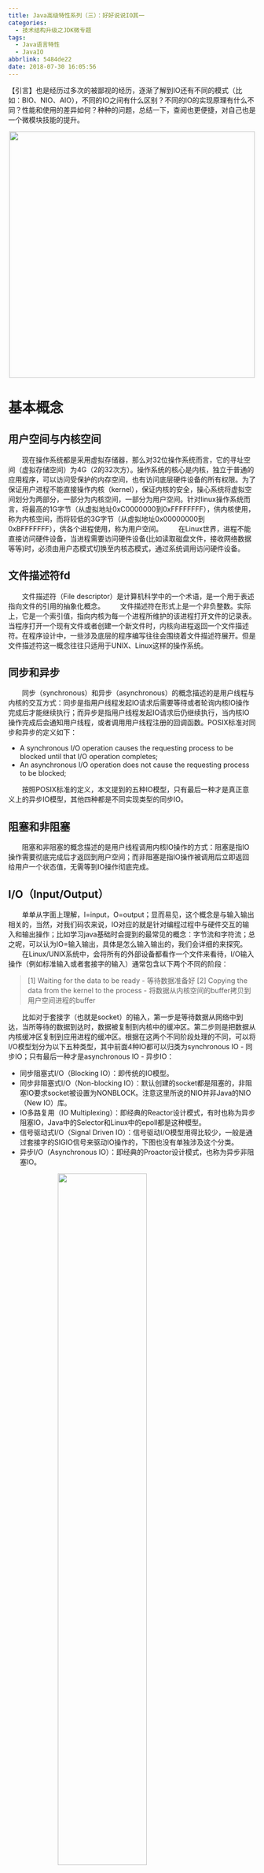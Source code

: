 ```yaml
---
title: Java高级特性系列（三）：好好说说IO其一
categories:
  - 技术结构升级之JDK微专题
tags:
  - Java语言特性
  - JavaIO
abbrlink: 5484de22
date: 2018-07-30 16:05:56
---
```

【引言】也是经历过多次的被鄙视的经历，逐渐了解到IO还有不同的模式（比如：BIO、NIO、AIO），不同的IO之间有什么区别？不同的IO的实现原理有什么不同？性能和使用的差异如何？种种的问题，总结一下，查阅也更便捷，对自己也是一个微模块技能的提升。
<div align=center><img src="https://github.com/ttfisher/images/raw/master/2018/2018-07-30-01.jpg" width="500"/></div>
<!-- more -->

# 基本概念

## 用户空间与内核空间
&emsp;&emsp;现在操作系统都是采用虚拟存储器，那么对32位操作系统而言，它的寻址空间（虚拟存储空间）为4G（2的32次方）。操作系统的核心是内核，独立于普通的应用程序，可以访问受保护的内存空间，也有访问底层硬件设备的所有权限。为了保证用户进程不能直接操作内核（kernel），保证内核的安全，操心系统将虚拟空间划分为两部分，一部分为内核空间，一部分为用户空间。针对linux操作系统而言，将最高的1G字节（从虚拟地址0xC0000000到0xFFFFFFFF），供内核使用，称为内核空间，而将较低的3G字节（从虚拟地址0x00000000到0xBFFFFFFF），供各个进程使用，称为用户空间。
&emsp;&emsp;在Linux世界，进程不能直接访问硬件设备，当进程需要访问硬件设备(比如读取磁盘文件，接收网络数据等等)时，必须由用户态模式切换至内核态模式，通过系统调用访问硬件设备。

## 文件描述符fd
&emsp;&emsp;文件描述符（File descriptor）是计算机科学中的一个术语，是一个用于表述指向文件的引用的抽象化概念。
&emsp;&emsp;文件描述符在形式上是一个非负整数。实际上，它是一个索引值，指向内核为每一个进程所维护的该进程打开文件的记录表。当程序打开一个现有文件或者创建一个新文件时，内核向进程返回一个文件描述符。在程序设计中，一些涉及底层的程序编写往往会围绕着文件描述符展开。但是文件描述符这一概念往往只适用于UNIX、Linux这样的操作系统。

## 同步和异步
&emsp;&emsp;同步（synchronous）和异步（asynchronous）的概念描述的是用户线程与内核的交互方式：同步是指用户线程发起IO请求后需要等待或者轮询内核IO操作完成后才能继续执行；而异步是指用户线程发起IO请求后仍继续执行，当内核IO操作完成后会通知用户线程，或者调用用户线程注册的回调函数。POSIX标准对同步和异步的定义如下：
- A synchronous I/O operation causes the requesting process to be blocked until that I/O operation completes; 
- An asynchronous I/O operation does not cause the requesting process to be blocked; 

&emsp;&emsp;按照POSIX标准的定义，本文提到的五种IO模型，只有最后一种才是真正意义上的异步IO模型，其他四种都是不同实现类型的同步IO。

## 阻塞和非阻塞
&emsp;&emsp;阻塞和非阻塞的概念描述的是用户线程调用内核IO操作的方式：阻塞是指IO操作需要彻底完成后才返回到用户空间；而非阻塞是指IO操作被调用后立即返回给用户一个状态值，无需等到IO操作彻底完成。

## I/O（Input/Output）
&emsp;&emsp;单单从字面上理解，I=input，O=output；显而易见，这个概念是与输入输出相关的，当然，对我们码农来说，IO对应的就是针对编程过程中与硬件交互的输入和输出操作；比如学习java基础时会提到的最常见的概念：字节流和字符流；总之呢，可以认为IO=输入输出，具体是怎么输入输出的，我们会详细的来探究。
&emsp;&emsp;在Linux/UNIX系统中，会将所有的外部设备都看作一个文件来看待，I/O输入操作（例如标准输入或者套接字的输入）通常包含以下两个不同的阶段：
>[1] Waiting for the data to be ready - 等待数据准备好
[2] Copying the data from the kernel to the process - 将数据从内核空间的buffer拷贝到用户空间进程的buffer

&emsp;&emsp;比如对于套接字（也就是socket）的输入，第一步是等待数据从网络中到达，当所等待的数据到达时，数据被复制到内核中的缓冲区。第二步则是把数据从内核缓冲区复制到应用进程的缓冲区。根据在这两个不同阶段处理的不同，可以将I/O模型划分为以下五种类型，其中前面4种IO都可以归类为synchronous IO - 同步IO；只有最后一种才是asynchronous IO - 异步IO：
+ 同步阻塞式I/O（Blocking IO）：即传统的IO模型。
+ 同步非阻塞式I/O（Non-blocking IO）：默认创建的socket都是阻塞的，非阻塞IO要求socket被设置为NONBLOCK。注意这里所说的NIO并非Java的NIO（New IO）库。
+ IO多路复用（IO Multiplexing）：即经典的Reactor设计模式，有时也称为异步阻塞IO，Java中的Selector和Linux中的epoll都是这种模型。
+ 信号驱动式I/O（Signal Driven IO）：信号驱动I/O模型用得比较少，一般是通过套接字的SIGIO信号来驱动IO操作的，下图也没有单独涉及这个分类。
+ 异步I/O（Asynchronous IO）：即经典的Proactor设计模式，也称为异步非阻塞IO。
<img style="clear: both;display: block;margin:auto;" src="https://github.com/ttfisher/images/raw/master/2018/2018-07-31-17.jpg" width="60%">

# IO模型详解
> 本章节内容参考自网络博客，感谢大牛们的分享。

&emsp;&emsp;为了理解的简单一些，这里以UDP套接字中的recvfrom函数作为系统调用来说明I/O模型。recvfrom函数类似于标准的read函数，它的作用是从指定的套接字中读取数据报。recvfrom会从应用进程空间运行切换到内核空间中运行，一段时间后会再切换回来。

## 同步阻塞式I/O（Blocking IO）
> blocking IO的特点就是在IO执行的两个阶段都被block了。

&emsp;&emsp;同步阻塞式IO就是我们传统的IO，它特点从命名上即可分析，这个IO的执行过程是阻塞的（也可以理解为同步的），实际就是只要发起了请求，要么整个流程成功返回，要么中途异常返回，在数据没有准备好之前，整个流程是不可插入其他操作的，是处于一种等待状态的。这种模型是最简单的也是效率最差的一种。
&emsp;&emsp;比如下图，阻塞式IO在执行时，由应用进程调用recvfrom，然后会切换到内核空间中运行，直到数据报到达且被复制到应用进程缓冲区中整个流程才算完成，才会返回。
<img style="clear: both;display: block;margin:auto;" src="https://github.com/ttfisher/images/raw/master/2018/2018-07-31-01.jpg" width="75%">

## 同步非阻塞式I/O（Non-blocking IO）
> nonblocking IO的特点是用户进程需要不断的主动询问kernel数据好了没有。

&emsp;&emsp;非阻塞的概念，实际是和阻塞相反的，同步非阻塞IO就是在同步阻塞IO的基础上，将socket设置为NONBLOCK。当请求IO时，进程或者操作并不会阻塞在那里等待，相当于会发起一个尝试IO的请求，数据若是准备好了，则顺利完成IO，数据若是没有准备好，那么就返回一个标记（比如错误码之类的）告诉调用端，由调用端决定继续重新发起请求（一般称为轮询，应用进程会持续轮询内核，实际应用时不建议这么操作，因为会导致CPU开销过大）还是切换到其他操作上去。
&emsp;&emsp;比如下图，在前两次调用recvfrom时由于数据报没准备好，因此内核马上返回一个系统调用错误。第3次调用recvfrom时，数据报已准备好，数据报被复制到应用进程的缓冲区，接着recvfrom成功返回。 
<img style="clear: both;display: block;margin:auto;" src="https://github.com/ttfisher/images/raw/master/2018/2018-07-31-02.jpg" width="75%">

## IO多路复用（IO Multiplexing）
> I/O 多路复用的特点是通过一种机制一个进程能同时等待多个文件描述符，而这些文件描述符（套接字描述符）其中的任意一个进入读就绪状态，select()函数就可以返回。

&emsp;&emsp;常用的select和poll函数（都是内核提供的多路分离函数）使用了I/O复用模型，比如当我们调用select函数时，将会阻塞于此函数，等待数据报套接字变为可读。当等待的多个套接字中的其中一个或者多个变得可读时，我们调用recvfrom把数据报复制到应用进程缓冲区。
&emsp;&emsp;单纯从概念上看的话，和同步阻塞式IO比较，I/O复用模型好像也没什么优势，而且应用进程为了获取数据报，还得增加了一个额外的select系统调用。不过I/O复用模型的优势在于可以同时等待多个（而不只是一个）套接字描述符就绪。所谓的多路也就是这个意思。
<img style="clear: both;display: block;margin:auto;" src="https://github.com/ttfisher/images/raw/master/2018/2018-07-31-03.jpg" width="75%">

## 信号驱动式I/O（Signal Driven IO）
&emsp;&emsp;为了使用该I/O模型，需要开启套接字的信号驱动I/O功能，并通过sigaction系统调用安装一个信号处理函数。sigaction函数立即返回，我们的进程继续工作，即进程没有被阻塞。当数据报准备好时，内核会为该进程产生一个SIGIO信号，这样我们可以在信号处理函数中调用recvfrom读取数据报，也可以在主循环中读取数据报。无论如何处理SIGIO信号，这种模型的优势在于等待数据报到达期间不被阻塞。
<img style="clear: both;display: block;margin:auto;" src="https://github.com/ttfisher/images/raw/master/2018/2018-07-31-04.jpg" width="75%">

## 异步I/O（Asynchronous IO）
> asynchronous IO的特点就是在IO执行的两个阶段都不会被block。

&emsp;&emsp;异步I/O模型的工作机制是，启动某个操作，并让内核在整个操作（包括等待数据和将数据从内核复制到用户空间）完成后通知应用进程。异步I/O模型与信号驱动式I/O的区别在于：信号驱动式I/O在数据报准备好时就通知应用进程，应用进程还需要将数据报从内核复制到用户进程缓冲区；而异步I/O模型则是整个操作完成才通知应用进程，应用进程在整个操作期间都不会被阻塞。
<img style="clear: both;display: block;margin:auto;" src="https://github.com/ttfisher/images/raw/master/2018/2018-07-31-05.jpg" width="75%">

# 五种模型对比
<img style="clear: both;display: block;margin:auto;" src="https://github.com/ttfisher/images/raw/master/2018/2018-07-31-06.jpg" width="80%">
&emsp;&emsp;某博客上面给了个很好的比喻，个人觉得理解起来相当的生动，所以，在这里借用一下。
&emsp;&emsp;话说有A，B，C，D，E五个人在钓鱼，每个人的路数都不一样。 A使用了最古老的鱼竿，所以开始钓鱼后，就一直守着，直接鱼上钩了再拉竿；B由于着急想知道有没鱼上钩，所以隔一会就看一次鱼竿看有没鱼上钩，直到看到鱼上钩后，再拉竿；C同时使用了N支鱼竿来钩鱼，然后等着，只要有其中一支鱼竿有鱼上钩，就将对应的鱼竿拉起来；D的鱼竿比较高级，当有鱼上钩后，会发出警报提示，所以D开始钓鱼后不用一直守着，一旦鱼竿发出警报，D再回来拉竿即可；E为了更省事，直接雇个佣人给他钓鱼，当佣人钓起鱼后，再通知E去取鱼即可。

# I/O 多路复用
> select，poll，epoll三个都是Linux的IO多路复用的机制，可以监视多个描述符的读/写等事件，一旦某个描述符就绪（一般是读或者写事件发生了），就能够将发生的事件通知给关心的应用程序去处理该事件。但本质上，select、poll、epoll本质上都是同步I/O。因为他们都需要在读写事件就绪后自己负责进行读写，也就是说这个读写过程是阻塞的，而异步I/O则无需自己负责进行读写，异步I/O的实现会负责把数据从内核拷贝到用户空间。

## select
```c++
int select (int n, fd_set *readfds, fd_set *writefds, fd_set *exceptfds, struct timeval *timeout);

// 以下是select实现的伪代码
while true {
    select(streams[])
    for i in streams[] {
        if i has data
        read until unavailable
    }
}
```
&emsp;&emsp;select 函数监视的文件描述符分3类，分别是writefds、readfds、和exceptfds。调用后select函数会阻塞，直到有描述符就绪（有数据可读、可写、或者有except），或者超时（timeout指定等待时间，如果立即返回设为null即可），函数返回。当select函数返回后，可以 通过遍历fdset，来找到就绪的描述符。
&emsp;&emsp;select目前几乎在所有的平台上支持，其良好跨平台支持也是它的一个优点。select的一个缺点在于单个进程能够监视的文件描述符的数量存在最大限制，在Linux上一般为1024，可以通过修改宏定义甚至重新编译内核的方式提升这一限制，但是这样也会造成效率的降低。
&emsp;&emsp;如果没有I/O事件产生，我们的程序就会阻塞在select处。但是我们从select那里仅仅知道了，有I/O事件发生了，但却并不知道是那几个流（可能有一个，多个，甚至全部），我们只能无差别轮询所有流，找出能读出数据，或者写入数据的流，对他们进行操作。这里我们有O(n)的无差别轮询复杂度，同时处理的流越多，每一次无差别轮询时间就越长。

## poll
```c++
int poll (struct pollfd *fds, unsigned int nfds, int timeout);

// 不同与select使用三个位图来表示三个fdset的方式，poll使用一个 pollfd的指针实现。
struct pollfd {
    int fd; /* file descriptor */
    short events; /* requested events to watch */
    short revents; /* returned events witnessed */
};
```
&emsp;&emsp;pollfd结构包含了要监视的event和发生的event，不再使用select“参数-值”传递的方式。同时，pollfd并没有最大数量限制（但是数量过大后性能也是会下降）。 和select函数一样，poll返回后，需要轮询pollfd来获取就绪的描述符。
&emsp;&emsp;poll与select不同，通过一个pollfd数组向内核传递需要关注的事件，故没有描述符个数的限制，pollfd中的events字段和revents分别用于标示关注的事件和发生的事件，故pollfd数组只需要被初始化一次。

## epoll
```c++
int epoll_create(int size)；//创建一个epoll的fd句柄，size用来告诉内核这个监听的数目一共有多大
// --------------------------------------------------------------------------------------------

int epoll_ctl(int epfd, int op, int fd, struct epoll_event *event)；
// 部分定义
struct epoll_event {
  __uint32_t events;  /* Epoll events */
  epoll_data_t data;  /* User data variable */
};

//events可以是以下几个宏的集合：
EPOLLIN ：表示对应的文件描述符可以读（包括对端SOCKET正常关闭）；
EPOLLOUT：表示对应的文件描述符可以写；
EPOLLPRI：表示对应的文件描述符有紧急的数据可读（这里应该表示有带外数据到来）；
EPOLLERR：表示对应的文件描述符发生错误；
EPOLLHUP：表示对应的文件描述符被挂断；
EPOLLET： 将EPOLL设为边缘触发(Edge Triggered)模式，这是相对于水平触发(Level Triggered)来说的。
EPOLLONESHOT：只监听一次事件，当监听完这次事件之后，如果还需要继续监听这个socket的话，需要再次把这个socket加入到EPOLL队列里
// --------------------------------------------------------------------------------------------

int epoll_wait(int epfd, struct epoll_event * events, int maxevents, int timeout);
// 伪代码
while true {
    active_stream[] = epoll_wait(epollfd)
    for i in active_stream[] {
        read or write till
    }
}
```
&emsp;&emsp;epoll是在2.6内核中提出的，是之前的select和poll的增强版本。相对于select和poll来说，epoll更加灵活，没有描述符限制。epoll使用一个文件描述符管理多个描述符，将用户关心的文件描述符的事件存放到内核的一个事件表中，这样在用户空间和内核空间的copy只需一次。
&emsp;&emsp;epoll可以理解为event poll，不同于忙轮询和无差别轮询，epoll之会把哪个流发生了怎样的I/O事件通知我们。此时我们对这些流的操作都是有意义的。（复杂度降低到了O(1)或者O(k)）
&emsp;&emsp;epoll是poll的一种优化，返回后不需要对所有的fd进行遍历，在内核中维持了fd的列表。select和poll是将这个内核列表维持在用户态，然后传递到内核中。与poll/select不同，epoll不再是一个单独的系统调用，而是由epoll_create / epoll_ctl / epoll_wait三个系统调用组成，后面将会看到这样做的好处。epoll在2.6以后的内核才支持。

# Reactor 和 Proactor 
> Reactor 和 Proactor 是基于事件驱动，在网络编程中经常用到两种设计模式，不同的IO模型也用到了这两种设计模式，这里就简单说说两者的特性。

## Reactor设计模式（IO多路复用）

### 概念
&emsp;&emsp;Reactor，即反应堆（“反应”即“倒置”，“控制逆转”）。Reactor 的一般工作过程是首先在 Reactor 中注册（Reactor）感兴趣事件，并在注册时候指定某个已定义的回调函数（callback）；当客户端发送请求时，在 Reactor 中会触发刚才注册的事件，并调用对应的处理函数。在这一个处理回调函数中，一般会有数据接收、处理、回复请求等操作。
<img style="clear: both;display: block;margin:auto;" src="https://github.com/ttfisher/images/raw/master/2018/2018-07-31-07.jpg" width="75%">

### 角色分类
+ Handle 句柄；用来标识socket连接或是打开文件；
+ Synchronous Event Demultiplexer：同步事件多路分解器：由操作系统内核实现的一个函数；用于阻塞等待发生在句柄集合上的一个或多个事件；（如select/epoll；）
+ Event Handler：事件处理接口
+ Concrete Event HandlerA：实现应用程序所提供的特定事件处理逻辑；
+ Reactor：反应器，定义一个接口，实现以下功能：
 + 供应用程序注册和删除关注的事件句柄；
 + 运行事件循环；
 + 有就绪事件到来时，分发事件到之前注册的回调函数上处理；

### 时序图
+ 应用启动，将关注的事件handle注册到Reactor中；
+ 调用Reactor，进入无限事件循环，等待注册的事件到来；
+ 事件到来，select返回，Reactor将事件分发到之前注册的回调函数中处理；
<img style="clear: both;display: block;margin:auto;" src="https://github.com/ttfisher/images/raw/master/2018/2018-07-31-13.jpg" width="75%">


### 关键参与者
+ 描述符（handle）：由操作系统提供的资源，用于识别每一个事件，如Socket描述符、文件描述符、信号的值等。在Linux中，它用一个整数来表示。事件可以来自外部，如来自客户端的连接请求、数据等。事件也可以来自内部，如信号、定时器事件。
+ 同步事件多路分离器（event demultiplexer）：事件的到来是随机的、异步的，无法预知程序何时收到一个客户连接请求或收到一个信号。所以程序要循环等待并处理事件，这就是事件循环。在事件循环中，等待事件一般使用I/O复用技术实现。在linux系统上一般是select、poll、epol_waitl等系统调用，用来等待一个或多个事件的发生。I/O框架库一般将各种I/O复用系统调用封装成统一的接口，称为事件多路分离器。调用者会被阻塞，直到分离器分离的描述符集上有事件发生。
+ 事件处理器（event handler）：I/O框架库提供的事件处理器通常是由一个或多个模板函数组成的接口。这些模板函数描述了和应用程序相关的对某个事件的操作，用户需要继承它来实现自己的事件处理器，即具体事件处理器。因此，事件处理器中的回调函数一般声明为虚函数，以支持用户拓展。
+ 具体的事件处理器（concrete event handler）：是事件处理器接口的实现。它实现了应用程序提供的某个服务。每个具体的事件处理器总和一个描述符相关。它使用描述符来识别事件、识别应用程序提供的服务。
+ Reactor 管理器（reactor）：定义了一些接口，用于应用程序控制事件调度，以及应用程序注册、删除事件处理器和相关的描述符。它是事件处理器的调度核心。 Reactor管理器使用同步事件分离器来等待事件的发生。一旦事件发生，Reactor管理器先是分离每个事件，然后调度事件处理器，最后调用相关的模 板函数来处理这个事件。

### 如何使用Reactor模式

#### Classic Service Design（传统型）
<img style="clear: both;display: block;margin:auto;" src="https://github.com/ttfisher/images/raw/master/2018/2018-07-31-10.jpg" width="75%">
&emsp;&emsp;传统的服务设计，一般是来一个请求系统都会分配一个线程去处理，粗一看似乎合情合理，但是一旦并发量上来之后，系统的支撑能力、处理能力将急剧下降；所以一般情况下，不建议使用这种简单粗暴的服务设计模式。
&emsp;&emsp;当然，很多人会想到说我们可以使用线程池技术来避免不断的创建和分配新线程，但实际上线程池也并不能很好满足高并发的线程需求，当海量请求到来时，线程池中的工作线程达到饱和状态，这时可能就导致请求被抛弃、阻塞，也无法支撑客户端的业务需求。
&emsp;&emsp;传统的服务设计代码实现粗略流程如下：
```java
class Server implements Runnable {
    public void run() {
        try {
            ServerSocket ss = new ServerSocket(PORT);
            while (!Thread.interrupted())
                new Thread(new Handler(ss.accept())).start();
            // or, single-threaded, or a thread pool
        } catch (IOException ex) {
            /* ... */ }
    }
 
    static class Handler implements Runnable {
        final Socket socket;
 
        Handler(Socket s) {
            socket = s;
        }
 
        public void run() {
            try {
                byte[] input = new byte[MAX_INPUT];
                socket.getInputStream().read(input);
                byte[] output = process(input);
                socket.getOutputStream().write(output);
            } catch (IOException ex) {
                /* ... */ }
        }
 
        private byte[] process(byte[] cmd) {
            /* ... */ }
    }
}
```
&emsp;&emsp;进一步思考，我们可以将一次完整的请求切分成几个小的任务，每一个小任务都是非阻塞的；对于读写操作，使用NIO对其进行读写；不同的任务将被分配到相关联的处理器上进行处理，每个处理器都是通过异步回调机制实现。这样就可以大大提高系统吞吐量，减少响应时间。而这就是下面将要说到的Reactor模式的两种服务设计方式。

#### Basic Reactor Design（单线程）
&emsp;&emsp;单线程版的Reactor模式如下图所示。对于客户端的所有请求，都有一个专门的线程去进行处理，这个线程无限循环去监听是否有客户的请求到来，一旦收到客户端的请求，就将其分发给响应的处理器进行处理。
<img style="clear: both;display: block;margin:auto;" src="https://github.com/ttfisher/images/raw/master/2018/2018-07-31-11.jpg" width="75%">

##### Reactor
&emsp;&emsp;
```java
class Reactor implements Runnable {
    final Selector selector;
    final ServerSocketChannel serverSocket;
 
    /**
    * Reactor，首先需要创建一个Selector和一个ServerSocketChannel ，将监听的端口绑定到Channel中
    * 还需要设置Channel为非阻塞，并在Selector上注册自己感兴趣的时事件，可以是连接事件，也可以是读写事件。
    */
    Reactor(int port) throws IOException {
        selector = Selector.open();
        serverSocket = ServerSocketChannel.open();
        serverSocket.socket().bind(new InetSocketAddress(port));
        serverSocket.configureBlocking(false);
        SelectionKey sk = serverSocket.register(selector, SelectionKey.OP_ACCEPT);
        sk.attach(new Acceptor());
    }
    /*
     * Alternatively, use explicit SPI provider: SelectorProvider p =
     * SelectorProvider.provider(); selector = p.openSelector();
     * serverSocket = p.openServerSocketChannel();
     */
     
    // class Reactor continued
    /** 
    * boss线程的主要处理逻辑，它负责接收请求并安排给对应的handle处理；
    * 只要当前线程不中断就会一直监听，其中selector.select()是阻塞的，
    * 一旦又请求到来时，就会从selector中获取到对应的SelectionKey ，然后将其下发给后续处理程序(工作线程)进行处理。
    */
    public void run() { // normally in a new Thread
        try {
            while (!Thread.interrupted()) {
                selector.select();
                Set selected = selector.selectedKeys();
                Iterator it = selected.iterator();
                while (it.hasNext())
                    dispatch((SelectionKey)(it.next());
                    selected.clear();
                }
        } catch (IOException ex) {
            /* ... */ }
        }
     
    }
     
    void dispatch(SelectionKey k) {
        Runnable r = (Runnable) (k.attachment());
        if (r != null)
            r.run();
    }
}
```

##### Acceptor
```java
// class Reactor continued
/**
 * Acceptor也是一个线程，在其run方法中，通过判断serverSocket.accept()方法来获取SocketChannel
 * 只要SocketChannel 不为空，则创建一个handler进行相应处理。
 */
class Acceptor implements Runnable { // inner
    public void run() {
        try {
            SocketChannel c = serverSocket.accept();
            if (c != null)
                new Handler(selector, c);
        } catch (IOException ex) {
            /* ... */ }
    }
}
```

##### Handler
```java
/**
 * 一个handler就是一个线程，其中的SocketChannel 被设置成非阻塞。默认在Selector上注册了读事件并绑定到SocketChannel 上。
 */
final class Handler implements Runnable {
    final SocketChannel socket;
    final SelectionKey sk;
    ByteBuffer input = ByteBuffer.allocate(MAXIN);
    ByteBuffer output = ByteBuffer.allocate(MAXOUT);
    static final int READING = 0, SENDING = 1;
    int state = READING;
 
    Handler(Selector sel, SocketChannel c) throws IOException {
        socket = c;
        c.configureBlocking(false);
        // Optionally try first read now
        sk = socket.register(sel, 0);
        sk.attach(this);
        sk.interestOps(SelectionKey.OP_READ);
        sel.wakeup();
    }
 
    boolean inputIsComplete() {
        /* ... */ }
 
    boolean outputIsComplete() {
        /* ... */ }
 
    void process() {
        /* ... */ }
    
    // class Handler continued
    public void run() {
        try {
            if (state == READING)
                read();
            else if (state == SENDING)
                send();
        } catch (IOException ex) {
            /* ... */ }
    }
     
    void read() throws IOException {
        socket.read(input);
        if (inputIsComplete()) {
            process();
            state = SENDING;
            // Normally also do first write now
            sk.interestOps(SelectionKey.OP_WRITE);
        }
    }
     
    void send() throws IOException {
        socket.write(output);
        if (outputIsComplete())
            sk.cancel();
    }
}
```

#### Worker Thread Pools for Reactor（多线程）
<img style="clear: both;display: block;margin:auto;" src="https://github.com/ttfisher/images/raw/master/2018/2018-07-31-12.jpg" width="75%">

##### Handler
```java
/**
 * 考虑到工作线程的复用，将工作线程设计为线程池；在handler中使用线程池来处理任务。
 * Reactor分成两部分，mainReactor负责监听并accept新连接，然后将建立的socket通过多路复用器（Acceptor）分派给subReactor。
 * subReactor负责多路分离已连接的socket，读写网络数据；
 * 业务处理功能，其交给worker线程池完成。通常，subReactor个数上可与CPU个数等同。
 */
class Handler implements Runnable {
    // uses util.concurrent thread pool
    static PooledExecutor pool = new PooledExecutor(...);
    static final int PROCESSING = 3;
 
    // ...
    synchronized void read() { // ...
        socket.read(input);
        if (inputIsComplete()) {
            state = PROCESSING;
            pool.execute(new Processer());
        }
    }
 
    synchronized void processAndHandOff() {
        process();
        state = SENDING; // or rebind attachment
        sk.interest(SelectionKey.OP_WRITE);
    }
 
    class Processer implements Runnable {
        public void run() {
            processAndHandOff();
        }
    }
}
```

## Proactor设计模式（异步IO）

### 概念
&emsp;&emsp;从上面 Reactor 模式中，发现服务端数据的接收和发送都占用了用户状态（还有一种内核态），这样服务器的处理操作就在数据的读写上阻塞花费了时间，节省这些时间的办法是借助操作系统的异步读写；异步读写在调用的时候可以传递回调函数或者回送信号，当异步操作完毕，内核会自动调用回调函数或者发送信号。Proactor 就是这么做的，所以Proataor很依赖操作系统。
<img style="clear: both;display: block;margin:auto;" src="https://github.com/ttfisher/images/raw/master/2018/2018-07-31-14.jpg" width="75%">

### 角色分类
+ Handle 句柄；用来标识socket连接或是打开文件；
+ Asynchronous Operation Processor：异步操作处理器；负责执行异步操作，一般由操作系统内核实现；
+ Asynchronous Operation：异步操作
+ Completion Event Queue：完成事件队列；异步操作完成的结果放到队列中等待后续使用
+ Proactor：主动器；为应用程序进程提供事件循环；从完成事件队列中取出异步操作的结果，分发调用相应的后续处理逻辑；
+ Completion Handler：完成事件接口；一般是由回调函数组成的接口；
+ Concrete Completion Handler：完成事件处理逻辑；实现接口定义特定的应用处理逻辑；

### 时序图
+ 应用程序启动，调用异步操作处理器提供的异步操作接口函数，调用之后应用程序和异步操作处理就独立运行；应用程序可以调用新的异步操作，而其它操作可以并发进行；
+ 应用程序启动Proactor主动器，进行无限的事件循环，等待完成事件到来；
+ 异步操作处理器执行异步操作，完成后将结果放入到完成事件队列；
+ 主动器从完成事件队列中取出结果，分发到相应的完成事件回调函数处理逻辑中；
<img style="clear: both;display: block;margin:auto;" src="https://github.com/ttfisher/images/raw/master/2018/2018-07-31-15.jpg" width="75%">

### 参考文献
<img style="clear: both;display: block;margin:auto;" src="https://github.com/ttfisher/images/raw/master/2018/2018-07-31-08.jpg" width="75%">
<img style="clear: both;display: block;margin:auto;" src="https://github.com/ttfisher/images/raw/master/2018/2018-07-31-09.jpg" width="75%">
&emsp;&emsp;以上两幅骚气的截图均来自Douglas C. Schmidt的Proactor说明文档，如果有时间想详细研究，可以通过谷歌或者度娘搜索细做研究。

## 两种模式的区别

### 主动和被动
+ Reactor将handle放到select()，等待可写就绪，然后调用write()写入数据；
+ 写完处理后续逻辑；Proactor调用aoi_write后立刻返回，由内核负责写操作，写完后调用相应的回调函数处理后续逻辑；
+ Reactor被动的等待指示事件的到来并做出反应；它有一个等待的过程，做什么都要先放入到监听事件集合中等待handler可用时再进行操作；
+ Proactor直接调用异步读写操作，调用完后立刻返回；

### 实现
+ Reactor实现了一个被动的事件分离和分发模型，服务等待请求事件的到来，再通过不受间断的同步处理事件，从而做出反应；
+ Proactor实现了一个主动的事件分离和分发模型；这种设计允许多个任务并发的执行，从而提高吞吐量；并可执行耗时长的任务（各个任务间互不影响）

### 优点
+ Reactor实现相对简单，对于耗时短的处理场景处理高效；
+ 操作系统可以在多个事件源上等待，并且避免了多线程编程相关的性能开销和编程复杂性；
+ 事件的串行化对应用是透明的，可以顺序的同步执行而不需要加锁；
+ 事务分离：将与应用无关的多路分解和分配机制和与应用相关的回调函数分离开来，

Proactor性能更高，能够处理耗时长的并发场景；

### 缺点
+ Reactor处理耗时长的操作会造成事件分发的阻塞，影响到后续事件的处理；
+ Proactor实现逻辑复杂；依赖操作系统对异步的支持，目前实现了纯异步操作的操作系统少，实现优秀的如windows IOCP，但由于其windows系统用于服务器的局限性，目前应用范围较小；而Unix/Linux系统对纯异步的支持有限，应用事件驱动的主流还是通过select/epoll来实现；

### 适用场景
+ Reactor：同时接收多个服务请求，并且依次同步的处理它们的事件驱动程序；
+ Proactor：异步接收和同时处理多个服务请求的事件驱动程序；